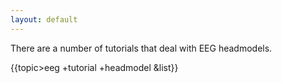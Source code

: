 ```yaml
---
layout: default
---
```


There are a number of tutorials that deal with EEG headmodels. 

{{topic>eeg +tutorial +headmodel &list}}

